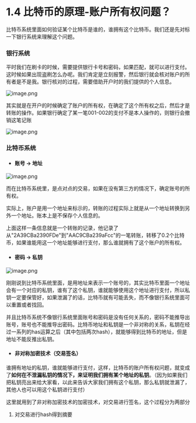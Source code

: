 # 1.4 比特币的原理-账户所有权问题？

比特币系统里面如何验证某个比特币是谁的，谁拥有这个比特币。我们还是先对标一下银行系统来理解这个问题。

### 银行系统
平时我们在刷卡的时候，需要提供银行卡号和密码，如果匹配，就可以进行支付。
这时候如果出现盗刷怎么办呢。我们肯定是立刻报警，然后银行就会核对账户的所有者是不是我。银行核对的过程，需要借助开户时的我们提供的个人信息。

![image.png](https://upload-images.jianshu.io/upload_images/7220971-5e6a315ef50c7346.png?imageMogr2/auto-orient/strip%7CimageView2/2/w/1240)

其实就是在开户的时候确定了账户的所有权，在确定了这个所有权之后，然后才是转账的操作。如果银行确定了某一笔001-002的支付不是本人操作的，则银行会撤销这笔记账

![image.png](https://upload-images.jianshu.io/upload_images/7220971-bb052b5bb3f7ddd6.png?imageMogr2/auto-orient/strip%7CimageView2/2/w/1240)

### 比特币系统

- #### 账号 -> 地址

![image.png](https://upload-images.jianshu.io/upload_images/7220971-cbf13ac91e3984fc.png?imageMogr2/auto-orient/strip%7CimageView2/2/w/1240)


而在比特币系统里，是点对点的交易，如果在没有第三方的情况下，确定账号的所有权。

实际上，账户是用一个地址来标示的，转账的过程实际上就是从一个地址转换到另外一个地址。账本上是不保存个人信息的。




上面这样一条信息就是一个转账的记录，他记录了从"2A39CBa2390FDe"到"AAC9CBa239aFcc"的一笔转账，转移了0.2个比特币，如果谁能用这一个地址能够进行支付，那么谁就拥有了这个账户的所有权。

- #### 密码 -> 私钥
![image.png](https://upload-images.jianshu.io/upload_images/7220971-6a1758b45dd68626.png?imageMogr2/auto-orient/strip%7CimageView2/2/w/1240)

刚刚说到比特币系统里面，是用地址来表示一个账号的，其实比特币里面一个地址会有一个对应的私钥，谁有了这个私钥，谁就能够使用这个地址进行支付，所以私钥一定要保管好，如果泄漏了的话，比特币就有可能丢失，而不像银行系统里面可以重置或者找回。

并且比特币系统不像银行系统里面账号和密码是没有任何关系的，密码不能推导出账号，账号也不能推导出密码。比特币地址和私钥是一个非对称的关系，私钥在经过一系列的has运算之后（其中包括两次hash），就能够得到比特币的地址，但是地址不能反推出私钥。

- #### 非对称加密技术（交易签名）

谁拥有地址的私钥，谁就能够进行支付，这样，比特币的账户所有权问题，就变成了**如何在不泄漏私钥的情况下，来证明我们拥有某个地址的私钥**。（因为如果我们把私钥亮出来给大家看，以此来告诉大家我们拥有这个私钥，那么私钥就泄漏了，其他人也可以用这个私钥进行支付）

这里就用到了非对称加密技术的加密技术，对交易进行签名，这个过程分为两部分
1. 对交易进行hash得到摘要






